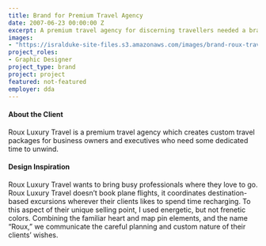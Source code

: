 ```yaml
---
title: Brand for Premium Travel Agency
date: 2007-06-23 00:00:00 Z
excerpt: A premium travel agency for discerning travellers needed a brand to start its marketing efforts.
images:
- "https://isralduke-site-files.s3.amazonaws.com/images/brand-roux-travel-agent-designed-isral-duke.jpg"
project_roles:
- Graphic Designer
project_type: brand
project: project
featured: not-featured
employer: dda
---
```

#### About the Client

Roux Luxury Travel is a premium travel agency which creates custom travel packages for business owners and executives who need some dedicated time to unwind.

#### Design Inspiration

Roux Luxury Travel wants to bring busy professionals where they love to go. Roux Luxury Travel doesn’t book plane flights, it coordinates destination-based excursions wherever their clients likes to spend time recharging. To this aspect of their unique selling point, I used energetic, but not frenetic colors. Combining the familiar heart and map pin elements, and the name “Roux,” we communicate the careful planning and custom nature of their clients’ wishes.